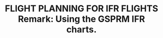 ---
learningObjectiveId: "033.02"
parentId: "033"
title: "FLIGHT PLANNING FOR IFR FLIGHTS Remark: Using the GSPRM IFR charts. "
---